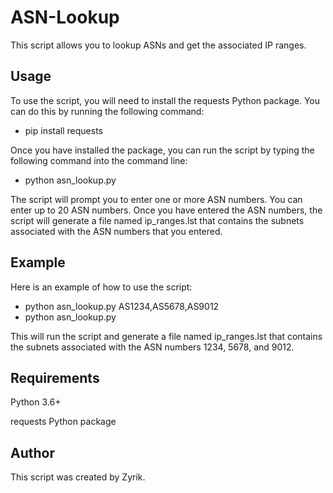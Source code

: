 # ASN-Lookup
This script allows you to lookup ASNs and get the associated IP ranges.

## Usage
To use the script, you will need to install the requests Python package. You can do this by running the following command:
- pip install requests

Once you have installed the package, you can run the script by typing the following command into the command line:
- python asn_lookup.py

The script will prompt you to enter one or more ASN numbers. You can enter up to 20 ASN numbers. Once you have entered the ASN numbers, the script will generate a file named ip_ranges.lst that contains the subnets associated with the ASN numbers that you entered.

## Example
Here is an example of how to use the script:
- python asn_lookup.py AS1234,AS5678,AS9012
- python asn_lookup.py

This will run the script and generate a file named ip_ranges.lst that contains the subnets associated with the ASN numbers 1234, 5678, and 9012.

## Requirements
Python 3.6+

requests Python package

## Author
This script was created by Zyrik.
